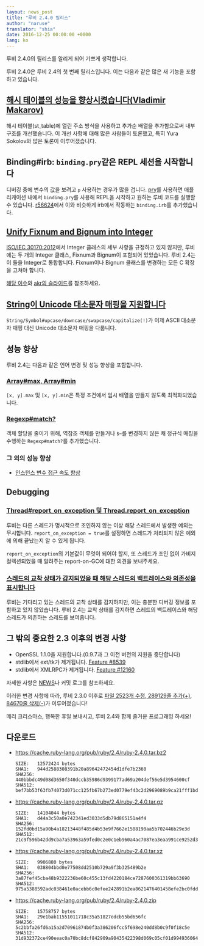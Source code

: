 ```yaml
---
layout: news_post
title: "루비 2.4.0 릴리스"
author: "naruse"
translator: "shia"
date: 2016-12-25 00:00:00 +0000
lang: ko
---
```


루비 2.4.0의 릴리스를 알리게 되어 기쁘게 생각합니다.

루비 2.4.0은 루비 2.4의 첫 번째 릴리스입니다.
이는 다음과 같은 많은 새 기능을 포함하고 있습니다.

## [해시 테이블의 성능을 향상시켰습니다(Vladimir Makarov)](https://bugs.ruby-lang.org/issues/12142)

해시 테이블(st_table)에 열린 주소 방식을 사용하고 추가순 배열을 추가함으로써
내부 구조를 개선했습니다.
이 개선 사항에 대해 많은 사람들이 토론했고, 특히 Yura Sokolov와 많은 토론이
이루어졌습니다.

## Binding#irb: `binding.pry`같은 REPL 세션을 시작합니다

디버깅 중에 변수의 값을 보려고 `p` 사용하는 경우가 많을 겁니다.
[pry](https://github.com/pry/pry)를 사용하면 애플리케이션 내에서
`binding.pry`를 사용해 REPL을 시작하고 원하는 루비 코드를 실행할 수 있습니다.
[r56624](https://github.com/ruby/ruby/commit/493e48897421d176a8faf0f0820323d79ecdf94a)에서
이와 비슷하게 irb에서 작동하는 `binding.irb`를 추가했습니다.

## [Unify Fixnum and Bignum into Integer](https://bugs.ruby-lang.org/issues/12005)

[ISO/IEC 30170:2012](http://www.iso.org/iso/iso_catalogue/catalogue_tc/catalogue_detail.htm?csnumber=59579)에서
Integer 클래스의 세부 사항을 규정하고 있지 않지만,
루비에는 두 개의 Integer 클래스, Fixnum과 Bignum이 포함되어 있었습니다.
루비 2.4는 이 둘을 Integer로 통합합니다.
Fixnum이나 Bignum 클래스를 변경하는 모든 C 확장을 고쳐야 합니다.

[해당 이슈](https://bugs.ruby-lang.org/issues/12005)와
[akr의 슬라이드](http://www.a-k-r.org/pub/2016-09-08-rubykaigi-unified-integer.pdf)를
참조하세요.

## [String이 Unicode 대소문자 매핑을 지원합니다](https://bugs.ruby-lang.org/issues/10085)

`String/Symbol#upcase/downcase/swapcase/capitalize(!)`가 이제 ASCII 대소문자
매핑 대신 Unicode 대소문자 매핑을 다룹니다.

## 성능 향상

루비 2.4는 다음과 같은 언어 변경 및 성능 향상을 포함합니다.

### [Array#max, Array#min](https://bugs.ruby-lang.org/issues/12172)

`[x, y].max` 및 `[x, y].min`은 특정 조건에서 임시 배열을 만들지 않도록
최적화되었습니다.

### [Regexp#match?](https://bugs.ruby-lang.org/issues/8110)

객체 할당을 줄이기 위해, 역참조 객체를 만들거나 `$~`를 변경하지 않은 채 정규식
매칭을 수행하는 `Regexp#match?`를 추가했습니다.

### 그 외의 성능 향상

* [인스턴스 변수 접근 속도 향상](https://bugs.ruby-lang.org/issues/12274)

## Debugging

### [Thread#report_on_exception 및 Thread.report_on_exception](https://bugs.ruby-lang.org/issues/6647)

루비는 다른 스레드가 명시적으로 조인하지 않는 이상 해당 스레드에서 발생한 예외는
무시합니다.
`report_on_exception = true`를 설정하면 스레드가 처리되지 않은 예외에 의해
끝났는지 알 수 있게 됩니다.

`report_on_exception`의 기본값이 무엇이 되어야 할지, 또 스레드가 조인 없이
가비지 컬렉션되었을 때 알려주는 report-on-GC에 대한 의견을 보내주세요.

### [스레드의 교착 상태가 감지되었을 때 해당 스레드의 백트레이스와 의존성을 표시합니다](https://bugs.ruby-lang.org/issues/8214)

루비는 기다리고 있는 스레드의 교착 상태를 감지하지만, 이는 충분한 디버깅 정보를
포함하고 있지 않았습니다.
루비 2.4는 교착 상태를 감지하면 스레드의 백트레이스와 해당 스레드가 의존하는
스레드를 보여줍니다.

## 그 밖의 중요한 2.3 이후의 변경 사항

* OpenSSL 1.1.0을 지원합니다.(0.9.7과 그 이전 버전의 지원을 중단합니다)
* stdlib에서 ext/tk가 제거됩니다. [Feature #8539](https://bugs.ruby-lang.org/issues/8539)
* stdlib에서 XMLRPC가 제거됩니다. [Feature #12160](https://bugs.ruby-lang.org/issues/12160)

자세한 사항은 [NEWS](https://github.com/ruby/ruby/blog/v2_4_0/NEWS)나 커밋
로그를 참조하세요.

이러한 변경 사항에 따라, 루비 2.3.0 이후로
[파일 2523개 수정, 289129줄 추가(+), 84670줄 삭제(-)](https://github.com/ruby/ruby/compare/v2_3_0...v2_4_0)가
이루어졌습니다!

메리 크리스마스, 행복한 휴일 보내시고, 루비 2.4와 함께 즐거운 프로그래밍 하세요!

## 다운로드

* <https://cache.ruby-lang.org/pub/ruby/2.4/ruby-2.4.0.tar.bz2>

      SIZE:   12572424 bytes
      SHA1:   944d2588308391b20a89642472454d1dfe7b2360
      SHA256: 440bbbdc49d08d3650f340dccb35986d9399177ad69a204def56e5d3954600cf
      SHA512: bef7bb53f63fb74073d071cc125fb67b273ed0779ef43c2d2969089b9ca21fff1bd012281c5b748f7a3c24dd26e71730d7248c05a01cb23ab2089eb4d02115fe

* <https://cache.ruby-lang.org/pub/ruby/2.4/ruby-2.4.0.tar.gz>

      SIZE:   14104044 bytes
      SHA1:   d44a3c50a0e742341ed3033d5db79d865151a4f4
      SHA256: 152fd0bd15a90b4a18213448f485d4b53e9f7662e1508190aa5b702446b29e3d
      SHA512: 21c9f596b42dd9cba7a53963a59fed0c2e0c1eb960a4ac7087ea3eaa991ce9252d32639e1edcb75b1d709bc07c4820a6dc336ab427d0643c6e6498e0eacdbc8b

* <https://cache.ruby-lang.org/pub/ruby/2.4/ruby-2.4.0.tar.xz>

      SIZE:   9906880 bytes
      SHA1:   038804bbd0e77508dd2510b729a9f3b325489b2e
      SHA256: 3a87fef45cba48b9322236be60c455c13fd4220184ce7287600361319bb63690
      SHA512: 975a5388592adc038461e0acebb6c0efee242891b2ea8621476401458efe2bc0fdd317d3bf99beb745b0b3808410efdff33862da29c95c027f457943721e3ab6

* <https://cache.ruby-lang.org/pub/ruby/2.4/ruby-2.4.0.zip>

      SIZE:   15758757 bytes
      SHA1:   29e1bab11551011718c35a51827edcb55bd656fc
      SHA256: 5c2bbfa26fd6a15a2d70961874b0f3a386206fcc5f698e240dd8b0c9f0f18c5e
      SHA512: 31d932372ce490eeac0a70bc8dcf842909a90435422398d069c05cf01d994936064b8f4e60879e28a8655c1296eb8e180e348cb95e001ed6ca73cda0ff77de23
